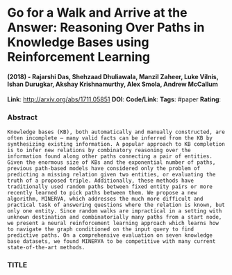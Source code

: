 # Go for a Walk and Arrive at the Answer: Reasoning Over Paths in Knowledge Bases using Reinforcement Learning
#### (2018) - Rajarshi Das, Shehzaad Dhuliawala, Manzil Zaheer, Luke Vilnis, Ishan Durugkar, Akshay Krishnamurthy, Alex Smola, Andrew McCallum
**Link**: http://arxiv.org/abs/1711.05851
**DOI**: 
**Code/Link**:
**Tags**: #paper
**Rating**:

### Abstract

```
Knowledge bases (KB), both automatically and manually constructed, are often incomplete — many valid facts can be inferred from the KB by synthesizing existing information. A popular approach to KB completion is to infer new relations by combinatory reasoning over the information found along other paths connecting a pair of entities. Given the enormous size of KBs and the exponential number of paths, previous path-based models have considered only the problem of predicting a missing relation given two entities, or evaluating the truth of a proposed triple. Additionally, these methods have traditionally used random paths between fixed entity pairs or more recently learned to pick paths between them. We propose a new algorithm, MINERVA, which addresses the much more difficult and practical task of answering questions where the relation is known, but only one entity. Since random walks are impractical in a setting with unknown destination and combinatorially many paths from a start node, we present a neural reinforcement learning approach which learns how to navigate the graph conditioned on the input query to find predictive paths. On a comprehensive evaluation on seven knowledge base datasets, we found MINERVA to be competitive with many current state-of-the-art methods.
```

### TITLE